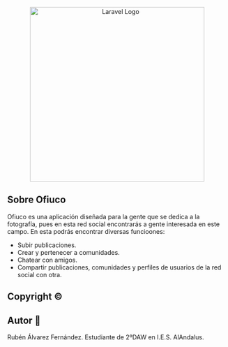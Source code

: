 <p align="center"><img src="https://i.imgur.com/rcRF3OK.png" width="400" alt="Laravel Logo"></p>

## Sobre Ofiuco

Ofiuco es una aplicación diseñada para la gente que se dedica a la fotografía, pues en esta red social encontrarás a gente interesada en este campo.
En esta podrás encontrar diversas funcioones:

- Subir publicaciones.
- Crear y pertenecer a comunidades.
- Chatear con amigos.
- Compartir publicaciones, comunidades y perfiles de usuarios de la red social con otra.

## Copyright ©️

## Autor :boy:
Rubén Álvarez Fernández. Estudiante de 2ºDAW en I.E.S. AlAndalus.
